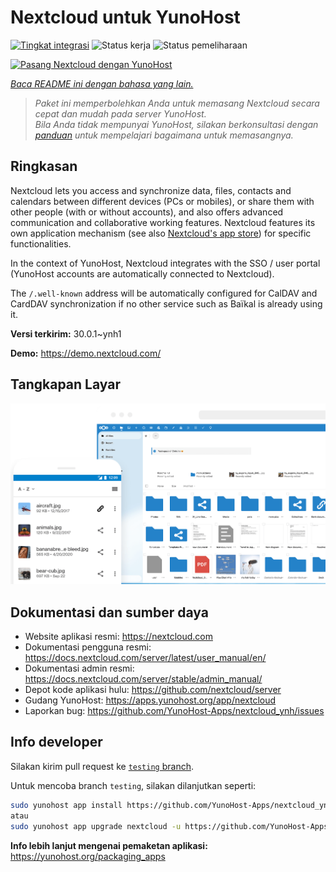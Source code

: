 <!--
N.B.: README ini dibuat secara otomatis oleh <https://github.com/YunoHost/apps/tree/master/tools/readme_generator>
Ini TIDAK boleh diedit dengan tangan.
-->

# Nextcloud untuk YunoHost

[![Tingkat integrasi](https://dash.yunohost.org/integration/nextcloud.svg)](https://ci-apps.yunohost.org/ci/apps/nextcloud/) ![Status kerja](https://ci-apps.yunohost.org/ci/badges/nextcloud.status.svg) ![Status pemeliharaan](https://ci-apps.yunohost.org/ci/badges/nextcloud.maintain.svg)

[![Pasang Nextcloud dengan YunoHost](https://install-app.yunohost.org/install-with-yunohost.svg)](https://install-app.yunohost.org/?app=nextcloud)

*[Baca README ini dengan bahasa yang lain.](./ALL_README.md)*

> *Paket ini memperbolehkan Anda untuk memasang Nextcloud secara cepat dan mudah pada server YunoHost.*  
> *Bila Anda tidak mempunyai YunoHost, silakan berkonsultasi dengan [panduan](https://yunohost.org/install) untuk mempelajari bagaimana untuk memasangnya.*

## Ringkasan

Nextcloud lets you access and synchronize data, files, contacts and calendars between different devices (PCs or mobiles), or share them with other people (with or without accounts), and also offers advanced communication and collaborative working features. Nextcloud features its own application mechanism (see also [Nextcloud's app store](https://apps.nextcloud.com/)) for specific functionalities. 

In the context of YunoHost, Nextcloud integrates with the SSO / user portal (YunoHost accounts are automatically connected to Nextcloud).

The `/.well-known` address will be automatically configured for CalDAV and CardDAV synchronization if no other service such as Baïkal is already using it.


**Versi terkirim:** 30.0.1~ynh1

**Demo:** <https://demo.nextcloud.com/>

## Tangkapan Layar

![Tangkapan Layar pada Nextcloud](./doc/screenshots/screenshot.png)

## Dokumentasi dan sumber daya

- Website aplikasi resmi: <https://nextcloud.com>
- Dokumentasi pengguna resmi: <https://docs.nextcloud.com/server/latest/user_manual/en/>
- Dokumentasi admin resmi: <https://docs.nextcloud.com/server/stable/admin_manual/>
- Depot kode aplikasi hulu: <https://github.com/nextcloud/server>
- Gudang YunoHost: <https://apps.yunohost.org/app/nextcloud>
- Laporkan bug: <https://github.com/YunoHost-Apps/nextcloud_ynh/issues>

## Info developer

Silakan kirim pull request ke [`testing` branch](https://github.com/YunoHost-Apps/nextcloud_ynh/tree/testing).

Untuk mencoba branch `testing`, silakan dilanjutkan seperti:

```bash
sudo yunohost app install https://github.com/YunoHost-Apps/nextcloud_ynh/tree/testing --debug
atau
sudo yunohost app upgrade nextcloud -u https://github.com/YunoHost-Apps/nextcloud_ynh/tree/testing --debug
```

**Info lebih lanjut mengenai pemaketan aplikasi:** <https://yunohost.org/packaging_apps>
